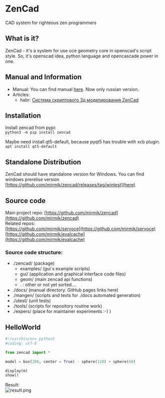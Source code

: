 ZenCad
======
CAD system for righteous zen programmers

What is it?
-----------
ZenCad - it's a system for use oce geometry core in openscad's script style.
So, it's  openscad idea, python language and opencascade power in one.  

Manual and Information
----------------------
- Manual: You can find manual [here](https://mirmik.github.io/zencad/). Now only russian version.  
- Articles:  
	- habr: [Система скриптового 3д моделирования ZenCad](https://habr.com/ru/post/443140/)

Installation
------------
Install zencad from pypi:  
```python3 -m pip install zencad ```

Maybe need install qt5-default, because pyqt5 has trouble with xcb plugin.  
```apt install qt5-default ```

Standalone Distribution
-----------------------
ZenCad should have standalone version for Windows.
You can find windows prerelise version [https://github.com/mirmik/zencad/releases/tag/wintest](here)

Source code
---------------
Main project repo: 
	[https://github.com/mirmik/zencad](https://github.com/mirmik/zencad)  
Related repos:  
	[https://github.com/mirmik/servoce](https://github.com/mirmik/servoce)  
	[https://github.com/mirmik/evalcache](https://github.com/mirmik/evalcache)  

### Source code structure:
- ./zencad/ (package)
  - examples/ (gui`s example scripts)
  - gui/ (application and graphical interface code files)
  - geom/ (main zencad api functions)
  - . : other or not yet sorted....
- ./docs/ (manual directory. GitHub pages links here)
- ./mangen/ (scripts and texts for ./docs automated generation)
- ./utest/ (unit tests)
- ./tools/ (scripts for repository routine work)
- ./expers/ (place for maintainer experiments :-) )


HelloWorld
----------
```python
#!/usr/bin/env python3
#coding: utf-8

from zencad import *

model = box(200, center = True) - sphere(120) + sphere(60)

display(m)
show()
```
Result:  
![result.png](https://mirmik.github.io/zencad/images/generic/zencad-logo.png)
